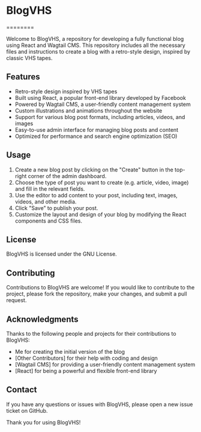 # BlogVHS
========

Welcome to BlogVHS, a repository for developing a fully functional blog using React and Wagtail CMS. This repository includes all the necessary files and instructions to create a blog with a retro-style design, inspired by classic VHS tapes.

Features
--------

* Retro-style design inspired by VHS tapes
* Built using React, a popular front-end library developed by Facebook
* Powered by Wagtail CMS, a user-friendly content management system
* Custom illustrations and animations throughout the website
* Support for various blog post formats, including articles, videos, and images
* Easy-to-use admin interface for managing blog posts and content
* Optimized for performance and search engine optimization (SEO)

Usage
-----

1. Create a new blog post by clicking on the "Create" button in the top-right corner of the admin dashboard.
2. Choose the type of post you want to create (e.g. article, video, image) and fill in the relevant fields.
3. Use the editor to add content to your post, including text, images, videos, and other media.
4. Click "Save" to publish your post.
5. Customize the layout and design of your blog by modifying the React components and CSS files.

License
-------

BlogVHS is licensed under the GNU License.

Contributing
------------

Contributions to BlogVHS are welcome! If you would like to contribute to the project, please fork the repository, make your changes, and submit a pull request.

Acknowledgments
---------------

Thanks to the following people and projects for their contributions to BlogVHS:

* Me for creating the initial version of the blog
* [Other Contributors] for their help with coding and design
* [Wagtail CMS] for providing a user-friendly content management system
* [React] for being a powerful and flexible front-end library

Contact
---------

If you have any questions or issues with BlogVHS, please open a new issue ticket on GitHub.

Thank you for using BlogVHS!
